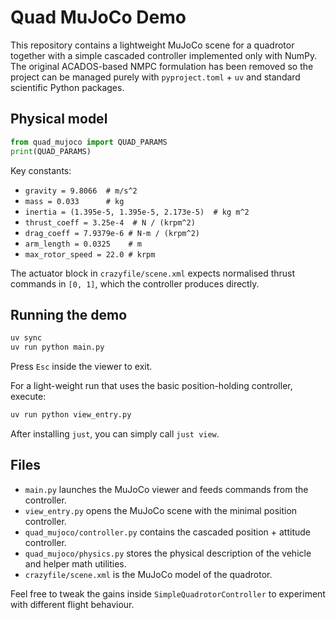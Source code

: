 # Quad MuJoCo Demo

This repository contains a lightweight MuJoCo scene for a quadrotor together with a simple cascaded controller implemented only with NumPy. The original ACADOS-based NMPC formulation has been removed so the project can be managed purely with `pyproject.toml` + `uv` and standard scientific Python packages.

## Physical model

```python
from quad_mujoco import QUAD_PARAMS
print(QUAD_PARAMS)
```

Key constants:

- `gravity = 9.8066  # m/s^2`
- `mass = 0.033      # kg`
- `inertia = (1.395e-5, 1.395e-5, 2.173e-5)  # kg m^2`
- `thrust_coeff = 3.25e-4  # N / (krpm^2)`
- `drag_coeff = 7.9379e-6 # N·m / (krpm^2)`
- `arm_length = 0.0325    # m`
- `max_rotor_speed = 22.0 # krpm`

The actuator block in `crazyfile/scene.xml` expects normalised thrust commands in `[0, 1]`, which the controller produces directly.

## Running the demo

```bash
uv sync
uv run python main.py
```

Press `Esc` inside the viewer to exit.

For a light-weight run that uses the basic position-holding controller, execute:

```bash
uv run python view_entry.py
```

After installing `just`, you can simply call `just view`.

## Files

- `main.py` launches the MuJoCo viewer and feeds commands from the controller.
- `view_entry.py` opens the MuJoCo scene with the minimal position controller.
- `quad_mujoco/controller.py` contains the cascaded position + attitude controller.
- `quad_mujoco/physics.py` stores the physical description of the vehicle and helper math utilities.
- `crazyfile/scene.xml` is the MuJoCo model of the quadrotor.

Feel free to tweak the gains inside `SimpleQuadrotorController` to experiment with different flight behaviour.

